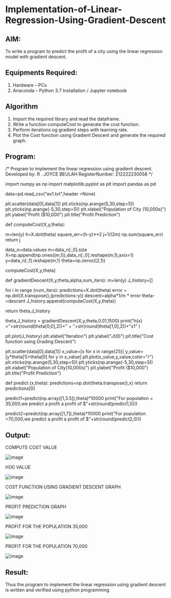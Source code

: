 # Implementation-of-Linear-Regression-Using-Gradient-Descent

## AIM:
To write a program to predict the profit of a city using the linear regression model with gradient descent.

## Equipments Required:
1. Hardware – PCs
2. Anaconda – Python 3.7 Installation / Jupyter notebook

## Algorithm
1. Import the required library and read the dataframe.
2. Write a function computeCost to generate the cost function.
3. Perform iterations og gradient steps with learning rate.
4. Plot the Cost function using Gradient Descent and generate the required graph. 

## Program:

/*
Program to implement the linear regression using gradient descent.
Developed by: R . JOYCE BEULAH
RegisterNumber:  212222230058
*/


import numpy as np
import matplotlib.pyplot as plt
import pandas as pd

data=pd.read_csv("ex1.txt",header =None)

plt.scatter(data[0],data[1])
plt.xticks(np.arange(5,30,step=5))
plt.yticks(np.arange(-5,30,step=5))
plt.xlabel("Population of City (10,000s)")
plt.ylabel("Profit ($10,000")
plt.title("Profit Prediction")

def computeCost(X,y,theta):

  m=len(y)
  h=X.dot(theta)
  square_err=(h-y)**2
  j=1/(2*m)* np.sum(square_err)
  return j

data_n=data.values
m=data_n[:,0].size
X=np.append(np.ones((m,1)),data_n[:,0].reshape(m,1),axis=1)
y=data_n[:,1].reshape(m,1)
theta=np.zeros((2,1))

computeCost(X,y,theta)

def gradientDescent(X,y,theta,alpha,num_iters):
  m=len(y)
  J_history=[]

  for i in range (num_iters):
    predictions=X.dot(theta)
    error = np.dot(X.transpose(),(predictions-y))
    descent=alpha*1/m * error
    theta-=descent
    J_history.append(computeCost(X,y,theta))

  return theta,J_history  

theta,J_history = gradientDescent(X,y,theta,0.01,1500)
print("h(x) ="+str(round(theta[0,0],2))+" + "+str(round(theta[1,0],2))+"x1" )

plt.plot(J_history)
plt.xlabel("Iteration")
plt.ylabel("$J(\Theta)$")
plt.title("Cost function using Grading Descent")

plt.scatter(data[0],data[1])
x_value=[x for x in range(25)]
y_value=[y*theta[1]+theta[0] for y in x_value]
plt.plot(x_value,y_value,color="r")
plt.xticks(np.arange(5,30,step=5))
plt.yticks(np.arange(-5,30,step=5))
plt.xlabel("Population of City(10,000s)")
plt.ylabel("Profit ($10,000")
plt.title("Profit Prediction")

def predict (x,theta):
  predictions=np.dot(theta.transpose(),x)
  return predictions[0]

predict1=predict(np.array([1,3.5]),theta)*10000
print("For population = 35,000,we predict a profit a profit of $"+str(round(predict1,0)))

predict2=predict(np.array([1,7]),theta)*10000
print("For population =70,000,we predict a profit a profit of $"+str(round(predict2,0)))



## Output:

COMPUTE COST VALUE

![image](https://github.com/JoyceBeulah/Implementation-of-Linear-Regression-Using-Gradient-Descent/assets/118343698/9d614eb7-12ea-4cb7-a6a7-ff0a363ebeb9)

H(X) VALUE

![image](https://github.com/JoyceBeulah/Implementation-of-Linear-Regression-Using-Gradient-Descent/assets/118343698/be0b6588-fe99-46b4-b9cd-c97d2be22bae)

COST FUNCTION USING GRADIENT DESCENT GRAPH

![image](https://github.com/JoyceBeulah/Implementation-of-Linear-Regression-Using-Gradient-Descent/assets/118343698/1bd000e1-d4d4-4c7f-9151-f24daf6fdf05)

PROFIT PREDICTION GRAPH

![image](https://github.com/JoyceBeulah/Implementation-of-Linear-Regression-Using-Gradient-Descent/assets/118343698/3538b605-7d05-46df-b69b-c74a9e510343)

PROFIT FOR THE POPULATION 35,000

![image](https://github.com/JoyceBeulah/Implementation-of-Linear-Regression-Using-Gradient-Descent/assets/118343698/ed35a3a9-2d6e-44c5-975a-100c25b493fa)

PROFIT FOR THE POPULATION 70,000

![image](https://github.com/JoyceBeulah/Implementation-of-Linear-Regression-Using-Gradient-Descent/assets/118343698/8e724f8a-5f3d-45de-a682-7cfaa75d5062)

## Result:
Thus the program to implement the linear regression using gradient descent is written and verified using python programming.
